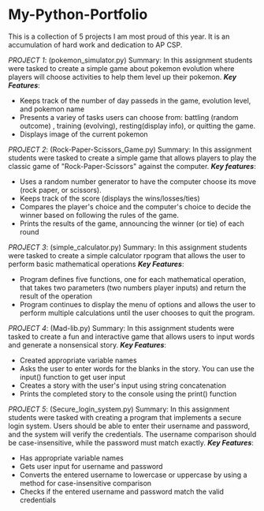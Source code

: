 # My-Python-Portfolio
This is a collection of 5 projects I am most proud of this year. It is an accumulation of hard work and dedication to AP CSP.

*PROJECT 1*: (pokemon_simulator.py)
Summary: In this assignment students were tasked to create a simple game about pokemon evolution where players will choose activities to help them level up their pokemon. 
***Key Features***:
  - Keeps track of the number of day passeds in the game, evolution level, and pokemon name
  - Presents a variey of tasks users can choose from: battling (random outcome) , training (evolving), resting(display info), or quitting the game.
  - Displays image of the current pokemon

*PROJECT 2*: (Rock-Paper-Scissors_Game.py)
Summary: In this assignment students were tasked to create a simple game that allows players to play the classic game of "Rock-Paper-Scissors" against the computer. 
***Key features***:  
  - Uses a random number generator to have the computer choose its move (rock paper, or scissors).
  - Keeps track of the score (displays the wins/losses/ties)
  - Compares the player's choice and the computer's choice to decide the winner based on following the rules of the game.
  - Prints the results of the game, announcing the winner (or tie) of each round

*PROJECT 3*: (simple_calculator.py)
Summary: In this assignment students were tasked to create a simple calculator rpogram that allows the user to perform basic mathematical operations
***Key Features***:
  - Program defines five functions, one for each mathematical operation, that takes two parameters (two numbers player inputs) and return the result of the operation
  - Program continues to display the menu of options and allows the user to perform multiple calculations until the user chooses to quit the program.

*PROJECT 4*: (Mad-lib.py)
Summary: In this assignment students were tasked to create a fun and interactive game that allows users to input words and generate a nonsensical story.
***Key Features***:
  - Created appropriate variable names 
  - Asks the user to enter words for the blanks in the story. You can use the input() function to get user input
  - Creates a story with the user's input using string concatenation
  - Prints the completed story to the console using the print() function

*PROJECT 5*: (Secure_login_system.py)
Summary: In this assignment students were tasked with creating a program that implements a secure login system. Users should be able to enter their username and password, and the system will verify the credentials. The username comparison should be case-insensitive, while the password must match exactly.
***Key Features***:
  - Has appropriate variable names
  - Gets user input for username and password
  - Converts the entered username to lowercase or uppercase by using a method for case-insensitive comparison
  - Checks if the entered username and password match the valid credentials



